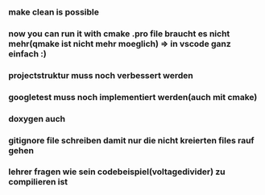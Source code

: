 <!-- ### compile with qmake,make then open executable -->
### make clean is possible
### now you can run it with cmake .pro file braucht es nicht mehr(qmake ist nicht mehr moeglich) => in vscode ganz einfach :)
### projectstruktur muss noch verbessert werden
### googletest muss noch implementiert werden(auch mit cmake)
### doxygen auch
<!-- ### um die build zeit zu reduzieren koennte man ccache verwenden -->
### gitignore file schreiben damit nur die nicht kreierten files rauf gehen
### lehrer fragen wie sein codebeispiel(voltagedivider) zu compilieren ist